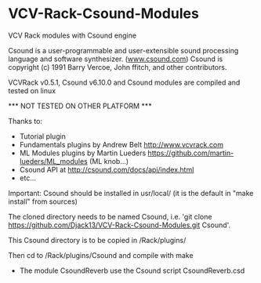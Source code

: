 # VCV-Rack-Csound-Modules
VCV Rack modules with Csound engine

Csound is a user-programmable and user-extensible sound processing language and software synthesizer. (www.csound.com)
Csound is copyright (c) 1991 Barry Vercoe, John ffitch, and other contributors.

VCVRack v0.5.1, Csound v6.10.0 and Csound modules are compiled and tested on linux

*** NOT TESTED ON OTHER PLATFORM ***

Thanks to:
 - Tutorial plugin 
 - Fundamentals plugins by Andrew Belt http://www.vcvrack.com
 - ML Modules plugins by Martin Lueders https://github.com/martin-lueders/ML_modules (ML knob...)
 - Csound API at http://csound.com/docs/api/index.html
 - etc...

Important:
Csound should be installed in usr/local/ (it is the default in "make install" from sources)

The cloned directory needs to be named Csound, i.e. 'git clone https://github.com/Djack13/VCV-Rack-Csound-Modules.git Csound'.

This Csound directory is to be copied in /Rack/plugins/

Then cd to /Rack/plugins/Csound and compile with make



* The module CsoundReverb use the Csound script CsoundReverb.csd

